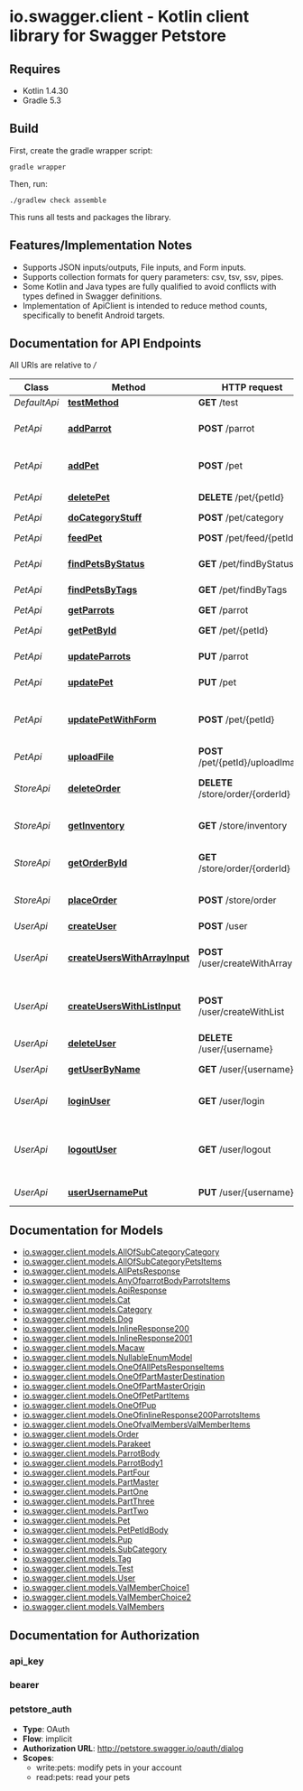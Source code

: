 # io.swagger.client - Kotlin client library for Swagger Petstore

## Requires

* Kotlin 1.4.30
* Gradle 5.3

## Build

First, create the gradle wrapper script:

```
gradle wrapper
```

Then, run:

```
./gradlew check assemble
```

This runs all tests and packages the library.

## Features/Implementation Notes

* Supports JSON inputs/outputs, File inputs, and Form inputs.
* Supports collection formats for query parameters: csv, tsv, ssv, pipes.
* Some Kotlin and Java types are fully qualified to avoid conflicts with types defined in Swagger definitions.
* Implementation of ApiClient is intended to reduce method counts, specifically to benefit Android targets.

<a name="documentation-for-api-endpoints"></a>
## Documentation for API Endpoints

All URIs are relative to */*

Class | Method | HTTP request | Description
------------ | ------------- | ------------- | -------------
*DefaultApi* | [**testMethod**](docs/DefaultApi.md#testmethod) | **GET** /test | 
*PetApi* | [**addParrot**](docs/PetApi.md#addparrot) | **POST** /parrot | Add a new parrow to the store
*PetApi* | [**addPet**](docs/PetApi.md#addpet) | **POST** /pet | Add a new pet to the store
*PetApi* | [**deletePet**](docs/PetApi.md#deletepet) | **DELETE** /pet/{petId} | Deletes a pet
*PetApi* | [**doCategoryStuff**](docs/PetApi.md#docategorystuff) | **POST** /pet/category | 
*PetApi* | [**feedPet**](docs/PetApi.md#feedpet) | **POST** /pet/feed/{petId} | Find pet by ID
*PetApi* | [**findPetsByStatus**](docs/PetApi.md#findpetsbystatus) | **GET** /pet/findByStatus | Finds Pets by status
*PetApi* | [**findPetsByTags**](docs/PetApi.md#findpetsbytags) | **GET** /pet/findByTags | Finds Pets by tags
*PetApi* | [**getParrots**](docs/PetApi.md#getparrots) | **GET** /parrot | get Parrots
*PetApi* | [**getPetById**](docs/PetApi.md#getpetbyid) | **GET** /pet/{petId} | Find pet by ID
*PetApi* | [**updateParrots**](docs/PetApi.md#updateparrots) | **PUT** /parrot | update parrots
*PetApi* | [**updatePet**](docs/PetApi.md#updatepet) | **PUT** /pet | Update an existing pet
*PetApi* | [**updatePetWithForm**](docs/PetApi.md#updatepetwithform) | **POST** /pet/{petId} | Updates a pet in the store with form data
*PetApi* | [**uploadFile**](docs/PetApi.md#uploadfile) | **POST** /pet/{petId}/uploadImage | uploads an image
*StoreApi* | [**deleteOrder**](docs/StoreApi.md#deleteorder) | **DELETE** /store/order/{orderId} | Delete purchase order by ID
*StoreApi* | [**getInventory**](docs/StoreApi.md#getinventory) | **GET** /store/inventory | Returns pet inventories by status
*StoreApi* | [**getOrderById**](docs/StoreApi.md#getorderbyid) | **GET** /store/order/{orderId} | Find purchase order by ID
*StoreApi* | [**placeOrder**](docs/StoreApi.md#placeorder) | **POST** /store/order | Place an order for a pet
*UserApi* | [**createUser**](docs/UserApi.md#createuser) | **POST** /user | Create user
*UserApi* | [**createUsersWithArrayInput**](docs/UserApi.md#createuserswitharrayinput) | **POST** /user/createWithArray | Creates list of users with given input array
*UserApi* | [**createUsersWithListInput**](docs/UserApi.md#createuserswithlistinput) | **POST** /user/createWithList | Creates list of users with given input array
*UserApi* | [**deleteUser**](docs/UserApi.md#deleteuser) | **DELETE** /user/{username} | Delete user
*UserApi* | [**getUserByName**](docs/UserApi.md#getuserbyname) | **GET** /user/{username} | Get user by user name
*UserApi* | [**loginUser**](docs/UserApi.md#loginuser) | **GET** /user/login | Logs user into the system
*UserApi* | [**logoutUser**](docs/UserApi.md#logoutuser) | **GET** /user/logout | Logs out current logged in user session
*UserApi* | [**userUsernamePut**](docs/UserApi.md#userusernameput) | **PUT** /user/{username} | Updated user

<a name="documentation-for-models"></a>
## Documentation for Models

 - [io.swagger.client.models.AllOfSubCategoryCategory](docs/AllOfSubCategoryCategory.md)
 - [io.swagger.client.models.AllOfSubCategoryPetsItems](docs/AllOfSubCategoryPetsItems.md)
 - [io.swagger.client.models.AllPetsResponse](docs/AllPetsResponse.md)
 - [io.swagger.client.models.AnyOfparrotBodyParrotsItems](docs/AnyOfparrotBodyParrotsItems.md)
 - [io.swagger.client.models.ApiResponse](docs/ApiResponse.md)
 - [io.swagger.client.models.Cat](docs/Cat.md)
 - [io.swagger.client.models.Category](docs/Category.md)
 - [io.swagger.client.models.Dog](docs/Dog.md)
 - [io.swagger.client.models.InlineResponse200](docs/InlineResponse200.md)
 - [io.swagger.client.models.InlineResponse2001](docs/InlineResponse2001.md)
 - [io.swagger.client.models.Macaw](docs/Macaw.md)
 - [io.swagger.client.models.NullableEnumModel](docs/NullableEnumModel.md)
 - [io.swagger.client.models.OneOfAllPetsResponseItems](docs/OneOfAllPetsResponseItems.md)
 - [io.swagger.client.models.OneOfPartMasterDestination](docs/OneOfPartMasterDestination.md)
 - [io.swagger.client.models.OneOfPartMasterOrigin](docs/OneOfPartMasterOrigin.md)
 - [io.swagger.client.models.OneOfPetPartItems](docs/OneOfPetPartItems.md)
 - [io.swagger.client.models.OneOfPup](docs/OneOfPup.md)
 - [io.swagger.client.models.OneOfinlineResponse200ParrotsItems](docs/OneOfinlineResponse200ParrotsItems.md)
 - [io.swagger.client.models.OneOfvalMembersValMemberItems](docs/OneOfvalMembersValMemberItems.md)
 - [io.swagger.client.models.Order](docs/Order.md)
 - [io.swagger.client.models.Parakeet](docs/Parakeet.md)
 - [io.swagger.client.models.ParrotBody](docs/ParrotBody.md)
 - [io.swagger.client.models.ParrotBody1](docs/ParrotBody1.md)
 - [io.swagger.client.models.PartFour](docs/PartFour.md)
 - [io.swagger.client.models.PartMaster](docs/PartMaster.md)
 - [io.swagger.client.models.PartOne](docs/PartOne.md)
 - [io.swagger.client.models.PartThree](docs/PartThree.md)
 - [io.swagger.client.models.PartTwo](docs/PartTwo.md)
 - [io.swagger.client.models.Pet](docs/Pet.md)
 - [io.swagger.client.models.PetPetIdBody](docs/PetPetIdBody.md)
 - [io.swagger.client.models.Pup](docs/Pup.md)
 - [io.swagger.client.models.SubCategory](docs/SubCategory.md)
 - [io.swagger.client.models.Tag](docs/Tag.md)
 - [io.swagger.client.models.Test](docs/Test.md)
 - [io.swagger.client.models.User](docs/User.md)
 - [io.swagger.client.models.ValMemberChoice1](docs/ValMemberChoice1.md)
 - [io.swagger.client.models.ValMemberChoice2](docs/ValMemberChoice2.md)
 - [io.swagger.client.models.ValMembers](docs/ValMembers.md)

<a name="documentation-for-authorization"></a>
## Documentation for Authorization

<a name="api_key"></a>
### api_key


<a name="bearer"></a>
### bearer


<a name="petstore_auth"></a>
### petstore_auth

- **Type**: OAuth
- **Flow**: implicit
- **Authorization URL**: http://petstore.swagger.io/oauth/dialog
- **Scopes**: 
  - write:pets: modify pets in your account
  - read:pets: read your pets

